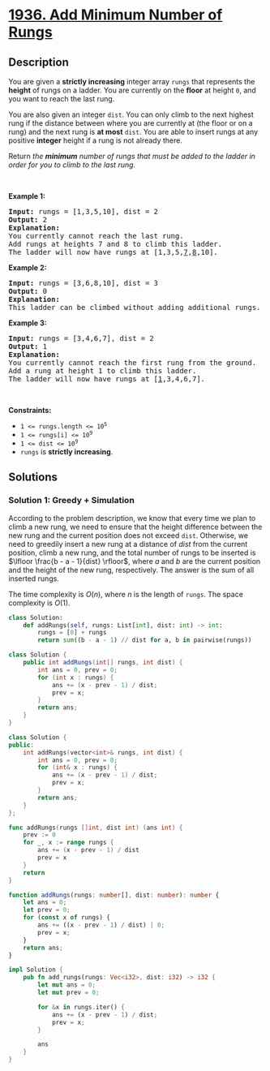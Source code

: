 # [1936. Add Minimum Number of Rungs](https://leetcode.com/problems/add-minimum-number-of-rungs)


## Description

<p>You are given a <strong>strictly increasing</strong> integer array <code>rungs</code> that represents the <strong>height</strong> of rungs on a ladder. You are currently on the <strong>floor</strong> at height <code>0</code>, and you want to reach the last rung.</p>

<p>You are also given an integer <code>dist</code>. You can only climb to the next highest rung if the distance between where you are currently at (the floor or on a rung) and the next rung is <strong>at most</strong> <code>dist</code>. You are able to insert rungs at any positive <strong>integer</strong> height if a rung is not already there.</p>

<p>Return <em>the <strong>minimum</strong> number of rungs that must be added to the ladder in order for you to climb to the last rung.</em></p>

<p>&nbsp;</p>
<p><strong class="example">Example 1:</strong></p>

<pre>
<strong>Input:</strong> rungs = [1,3,5,10], dist = 2
<strong>Output:</strong> 2
<strong>Explanation:
</strong>You currently cannot reach the last rung.
Add rungs at heights 7 and 8 to climb this ladder. 
The ladder will now have rungs at [1,3,5,<u>7</u>,<u>8</u>,10].
</pre>

<p><strong class="example">Example 2:</strong></p>

<pre>
<strong>Input:</strong> rungs = [3,6,8,10], dist = 3
<strong>Output:</strong> 0
<strong>Explanation:</strong>
This ladder can be climbed without adding additional rungs.
</pre>

<p><strong class="example">Example 3:</strong></p>

<pre>
<strong>Input:</strong> rungs = [3,4,6,7], dist = 2
<strong>Output:</strong> 1
<strong>Explanation:</strong>
You currently cannot reach the first rung from the ground.
Add a rung at height 1 to climb this ladder.
The ladder will now have rungs at [<u>1</u>,3,4,6,7].
</pre>

<p>&nbsp;</p>
<p><strong>Constraints:</strong></p>

<ul>
	<li><code>1 &lt;= rungs.length &lt;= 10<sup>5</sup></code></li>
	<li><code>1 &lt;= rungs[i] &lt;= 10<sup>9</sup></code></li>
	<li><code>1 &lt;= dist &lt;= 10<sup>9</sup></code></li>
	<li><code>rungs</code> is <strong>strictly increasing</strong>.</li>
</ul>

## Solutions

### Solution 1: Greedy + Simulation

According to the problem description, we know that every time we plan to climb a new rung, we need to ensure that the height difference between the new rung and the current position does not exceed `dist`. Otherwise, we need to greedily insert a new rung at a distance of $dist$ from the current position, climb a new rung, and the total number of rungs to be inserted is $\lfloor \frac{b - a - 1}{dist} \rfloor$, where $a$ and $b$ are the current position and the height of the new rung, respectively. The answer is the sum of all inserted rungs.

The time complexity is $O(n)$, where $n$ is the length of `rungs`. The space complexity is $O(1)$.

<!-- tabs:start -->

```python
class Solution:
    def addRungs(self, rungs: List[int], dist: int) -> int:
        rungs = [0] + rungs
        return sum((b - a - 1) // dist for a, b in pairwise(rungs))
```

```java
class Solution {
    public int addRungs(int[] rungs, int dist) {
        int ans = 0, prev = 0;
        for (int x : rungs) {
            ans += (x - prev - 1) / dist;
            prev = x;
        }
        return ans;
    }
}
```

```cpp
class Solution {
public:
    int addRungs(vector<int>& rungs, int dist) {
        int ans = 0, prev = 0;
        for (int& x : rungs) {
            ans += (x - prev - 1) / dist;
            prev = x;
        }
        return ans;
    }
};
```

```go
func addRungs(rungs []int, dist int) (ans int) {
	prev := 0
	for _, x := range rungs {
		ans += (x - prev - 1) / dist
		prev = x
	}
	return
}
```

```ts
function addRungs(rungs: number[], dist: number): number {
    let ans = 0;
    let prev = 0;
    for (const x of rungs) {
        ans += ((x - prev - 1) / dist) | 0;
        prev = x;
    }
    return ans;
}
```

```rust
impl Solution {
    pub fn add_rungs(rungs: Vec<i32>, dist: i32) -> i32 {
        let mut ans = 0;
        let mut prev = 0;

        for &x in rungs.iter() {
            ans += (x - prev - 1) / dist;
            prev = x;
        }

        ans
    }
}
```

<!-- tabs:end -->

<!-- end -->

